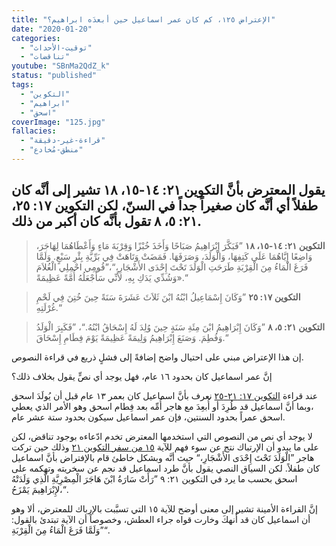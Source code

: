 ```yaml
---
title: "الإعتراض ١٢٥، كم كان عمر اسماعيل حين أبعدَه ابراهيم؟"
date: "2020-01-20"
categories:
  - "توقيت-الأحداث"
  - "تناقضات"
youtube: "SBnMa2QdZ_k"
status: "published"
tags:
  - "التكوين"
  - "ابراهيم"
  - "اسحق"
coverImage: "125.jpg"
fallacies:
  - "قراءة-غير-دقيقة"
  - "منطق-مُخادع"
---
```


## **يقول المعترض بأنَّ التكوين ٢١: ١٤-١٥، ١٨ تشير إلى أنَّه كان طفلاً أي أنَّه كان صغيراً جداً في السنّ، لكن التكوين ١٧: ٢٥، ٢١: ٥، ٨ تقول بأنَّه كان أكبر من ذلك.**

> **التكوين ٢١: ١٤-١٥، ١٨** ”فَبَكَّرَ إِبْرَاهِيمُ صَبَاحًا وَأَخَذَ خُبْزًا وَقِرْبَةَ مَاءٍ وَأَعْطَاهُمَا لِهَاجَرَ، وَاضِعًا إِيَّاهُمَا عَلَى كَتِفِهَا، وَالْوَلَدَ، وَصَرَفَهَا. فَمَضَتْ وَتَاهَتْ فِي بَرِّيَّةِ بِئْرِ سَبْعٍ. وَلَمَّا فَرَغَ الْمَاءُ مِنَ الْقِرْبَةِ طَرَحَتِ الْوَلَدَ تَحْتَ إِحْدَى الأَشْجَارِ،“،”قُومِي احْمِلِي الْغُلاَمَ وَشُدِّي يَدَكِ بِهِ، لأَنِّي سَأَجْعَلُهُ أُمَّةً عَظِيمَةً».“

> **التكوين ١٧: ٢٥** ”وَكَانَ إِسْمَاعِيلُ ابْنُهُ ابْنَ ثَلاَثَ عَشَرَةَ سَنَةً حِينَ خُتِنَ فِي لَحْمِ غُرْلَتِهِ.“

> **التكوين ٢١: ٥، ٨** ”وَكَانَ إِبْرَاهِيمُ ابْنَ مِئَةِ سَنَةٍ حِينَ وُلِدَ لَهُ إِسْحَاقُ ابْنُهُ.“، ”فَكَبِرَ الْوَلَدُ وَفُطِمَ. وَصَنَعَ إِبْرَاهِيمُ وَلِيمَةً عَظِيمَةً يَوْمَ فِطَامِ إِسْحَاقَ.“

إن هذا الإعتراض مبني على احتيال واضح إضافةً إلى فشلٍ ذريع في قراءة النصوص.

إنَّ عمر اسماعيل كان بحدود ١٦ عام، فهل يوجد أي نصٍّ يقول بخلاف ذلك؟

عند قراءة [التكوين ١٧: ٢١-٢٥](https://biblia.com/books/ar-vandyke/Ge17.21-25) نعرف بأنَّ اسماعيل كان بعمر ١٣ عام قبل أن يُولَدَ اسحق ،وبما أنَّ اسماعيل قد طُرِدَ أو أُبعِدَ مع هاجر أُمِّه بعد فِطام اسحق وهو الأمر الذي يعطي اسحق عمراً بحدود السنتين، فإن عمر اسماعيل سيكون بحدود ستة عشر عام.

لا يوجد أي نص من النصوص التي استخدمها المعترض تخدم ادّعاءه بوجود تناقض، لكن على ما يبدو أن الإرتباك نتج عن سوء فهم للآية [١٥ من سفر التكوين ٢١](https://biblia.com/books/ar-vandyke/Ge21.15) وذلك حين تركت هاجر ”الْوَلَدَ تَحْتَ إِحْدَى الأَشْجَارِ،“ حيث أنَّه وبشكل خاطئ قام بالإفتراض بأنَّ اسماعيل كان طفلاً. لكن السياق النصي يقول بأنَّ طرد اسماعيل قد نجم عن سخريته وتهكمه على اسحق بحسب ما يرد في التكوين ٢١: ٩ ”رَأَتْ سَارَةُ ابْنَ هَاجَرَ الْمِصْرِيَّةِ الَّذِي وَلَدَتْهُ لإِبْرَاهِيمَ يَمْزَحُ،“.

إنَّ القراءة الأمينة تشير إلى معنى أوضح للآية ١٥ التي تسبَّبت بالإرباك للمعترض، ألا وهو أن اسماعيل كان قد أُنهكَ وخارت قواه جراء العطش، وخصوصاً أن الآية تبتدئ بالقول: ”وَلَمَّا فَرَغَ الْمَاءُ مِنَ الْقِرْبَةِ“.
